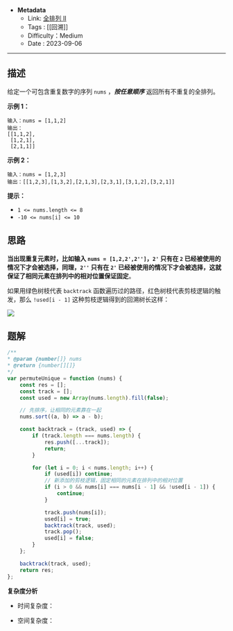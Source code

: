 - **Metadata**
	- Link: [全排列 II](https://leetcode.cn/problems/permutations-ii/description/ "https://leetcode.cn/problems/permutations-ii/description/")
	- Tags : [[回溯]]
	- Difficulty：Medium
	- Date : 2023-09-06
---
## 描述

给定一个可包含重复数字的序列 `nums` ，_**按任意顺序**_ 返回所有不重复的全排列。

**示例 1：**

```
输入：nums = [1,1,2]
输出：
[[1,1,2],
 [1,2,1],
 [2,1,1]]
```

**示例 2：**

```
输入：nums = [1,2,3]
输出：[[1,2,3],[1,3,2],[2,1,3],[2,3,1],[3,1,2],[3,2,1]]
```

**提示：**

- `1 <= nums.length <= 8`
- `-10 <= nums[i] <= 10`

## 思路

**当出现重复元素时，比如输入 `nums = [1,2,2',2'']`，`2'` 只有在 `2` 已经被使用的情况下才会被选择，同理，`2''` 只有在 `2'` 已经被使用的情况下才会被选择，这就保证了相同元素在排列中的相对位置保证固定**。

如果用绿色树枝代表 `backtrack` 函数遍历过的路径，红色树枝代表剪枝逻辑的触发，那么 `!used[i - 1]` 这种剪枝逻辑得到的回溯树长这样：

![](https://labuladong.github.io/algo/images/%E6%8E%92%E5%88%97%E7%BB%84%E5%90%88/13.jpeg)

## 题解

```js
/**
* @param {number[]} nums
* @return {number[][]}
*/
var permuteUnique = function (nums) {
    const res = [];
    const track = [];
    const used = new Array(nums.length).fill(false);

    // 先排序，让相同的元素靠在一起
    nums.sort((a, b) => a - b);

    const backtrack = (track, used) => {
        if (track.length === nums.length) {
            res.push([...track]);
            return;
        }

        for (let i = 0; i < nums.length; i++) {
            if (used[i]) continue;
            // 新添加的剪枝逻辑，固定相同的元素在排列中的相对位置
            if (i > 0 && nums[i] === nums[i - 1] && !used[i - 1]) {
                continue;
            }

            track.push(nums[i]);
            used[i] = true;
            backtrack(track, used);
            track.pop();
            used[i] = false;
        }
    };

    backtrack(track, used);
    return res;
};
```

**复杂度分析**

- 时间复杂度：

- 空间复杂度：
